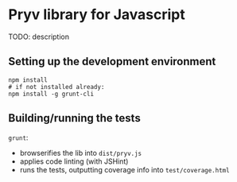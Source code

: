 # Pryv library for Javascript

TODO: description

## Setting up the development environment

```
npm install
# if not installed already:
npm install -g grunt-cli
```

## Building/running the tests

`grunt`:

- browserifies the lib into `dist/pryv.js`
- applies code linting (with JSHint)
- runs the tests, outputting coverage info into `test/coverage.html`
